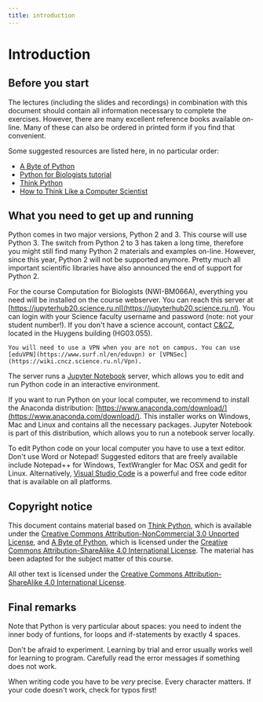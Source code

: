 ```yaml
---
title: introduction
---
```


# Introduction

## Before you start

The lectures (including the slides and recordings) in combination with this document should contain all information necessary to complete the exercises. However, there are many excellent reference books available on-line. Many of these can also be ordered in printed form if you find that convenient. 

Some suggested resources are listed here, in no particular order:

* [A Byte of Python](https://python.swaroopch.com/)
* [Python for Biologists tutorial](https://pythonforbiologists.com/introduction/)
* [Think Python](https://greenteapress.com/wp/think-python-2e)
* [How to Think Like a Computer Scientist](http://openbookproject.net/thinkcs/python/english3e/)


## What you need to get up and running

Python comes in two major versions, Python 2 and 3. This course will use Python 3. The switch from Python 2 to 3 has taken a long time, therefore you might still find many Python 2 materials and examples on-line. However, since this year, Python 2 will not be supported anymore. Pretty much all important scientific libraries have also announced the end of support for Python 2. 

For the course Computation for Biologists (NWI-BM066A), everything you need will be installed on the course webserver. You can reach this server at [https://jupyterhub20.science.ru.nl](https://jupyterhub20.science.ru.nl). You can login with your Science faculty username and password (note: not your student number!). If you don't have a science account, contact [C&CZ](http://wiki.science.ru.nl/cncz/), located in the Huygens building (HG03.055). 

```{note}
You will need to use a VPN when you are not on campus. You can use [eduVPN](https://www.surf.nl/en/eduvpn) or [VPNSec](https://wiki.cncz.science.ru.nl/Vpn).
```

The server runs a [Jupyter Notebook](http://jupyter.org/) server, which allows you to edit and run Python code in an interactive environment.

If you want to run Python on your local computer, we recommend to install the Anaconda distribution: [https://www.anaconda.com/download/](https://www.anaconda.com/download/). This installer works on Windows, Mac and Linux and contains all the necessary packages. Jupyter Notebook is part of this distribution, which allows you to run a notebook server locally.

To edit Python code on your local computer you have to use a text editor. Don't use Word or Notepad! Suggested editors that are freely available include Notepad++ for Windows, TextWrangler for Mac OSX and gedit for Linux. Alternatively, [Visual Studio Code](https://code.visualstudio.com/) is a powerful and free code editor that is available on all platforms.


## Copyright notice

This document contains material based on [Think Python](https://greenteapress.com/wp/think-python-2e/), which is available under the [Creative Commons Attribution-NonCommercial 3.0 Unported License](http://creativecommons.org/licenses/by-nc/3.0/), and [A Byte of Python](https://python.swaroopch.com/), which is licensed under the [Creative Commons Attribution-ShareAlike 4.0 International License](http://creativecommons.org/licenses/by-sa/4.0/). The material has been adapted for the subject matter of this course.

All other text is licensed under the [Creative Commons Attribution-ShareAlike 4.0 International License](http://creativecommons.org/licenses/by-sa/4.0/).

## Final remarks

Note that Python is very particular about spaces: you need to indent the inner body of funtions, for loops and if-statements by exactly 4 spaces. 

Don't be afraid to experiment. Learning by trial and error usually works well for learning to program. Carefully read the error messages if something does not work.

When writing code you have to be *very* precise. Every character matters. If your code doesn't work, check for typos first! 

